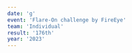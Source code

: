 ```yaml
---
date: 'g'
event: 'Flare-On challenge by FireEye'
team: 'Individual'
result: '176th'
year: '2023'
---
```

